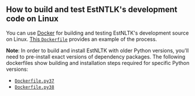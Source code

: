 ## How to build and test EstNTLK's development code on Linux

You can use [Docker](https://docker.com) for building and testing EstNLTK's development source on Linux. [This `Dockerfile`](Dockerfile) provides an example of the process.

**Note**: In order to build and install EstNLTK with older Python versions, you'll need to pre-install exact versions of dependency packages. The following dockerfiles show building and installation steps required for specific Python versions:   

* [`Dockerfile.py37`](Dockerfile.py37)
* [`Dockerfile.py38`](Dockerfile.py38)